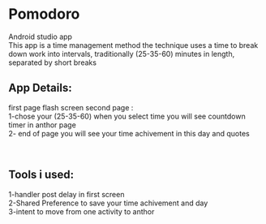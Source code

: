 # Pomodoro
Android studio app </br>
This app is a time management method the technique 
uses a time to break down work into intervals, traditionally (25-35-60)
minutes in length, separated by short breaks


## App Details:</br>
first page  flash screen 
second page : </br>
1-chose your (25-35-60)  when you select time you will see countdown timer  in anthor page </br>
2- end of page you will see your time achivement in this day and quotes </br>

</br>

##  Tools i used:</br>
1-handler post delay in first screen </br>
2-Shared Preference to save your time achivement and day </br>
3-intent  to move from one  activity to anthor </br>
